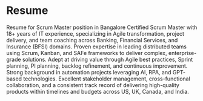 # Resume
Resume for Scrum Master position in Bangalore
Certified Scrum Master with 18+ years of IT experience, specializing in Agile transformation, project delivery, and team coaching across Banking, Financial Services, and Insurance (BFSI) domains. Proven expertise in leading distributed teams using Scrum, Kanban, and SAFe frameworks to deliver complex, enterprise-grade solutions. Adept at driving value through Agile best practices, Sprint planning, PI planning, backlog refinement, and continuous improvement. Strong background in automation projects leveraging AI, RPA, and GPT-based technologies. Excellent stakeholder management, cross-functional collaboration, and a consistent track record of delivering high-quality products within timelines and budgets across US, UK, Canada, and India.
